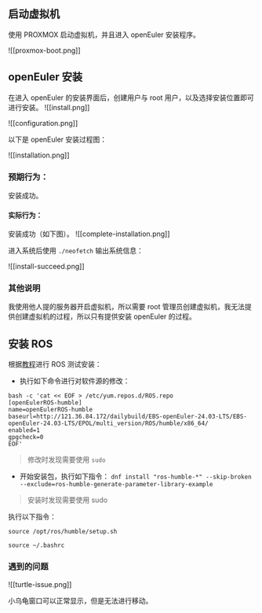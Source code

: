 ## 启动虚拟机

使用 PROXMOX 启动虚拟机，并且进入 openEuler 安装程序。

![[proxmox-boot.png]]
## openEuler 安装

在进入 openEuler 的安装界面后，创建用户与 root 用户，以及选择安装位置即可进行安装。
![[install.png]]

![[configuration.png]]

以下是 openEuler 安装过程图：

![[installation.png]]

### 预期行为：

安装成功。

#### 实际行为：

安装成功（如下图）。
![[complete-installation.png]]

进入系统后使用 `./neofetch` 输出系统信息：

![[install-succeed.png]]
### 其他说明

我使用他人提的服务器开启虚拟机，所以需要 root 管理员创建虚拟机，我无法提供创建虚拟机的过程，所以只有提供安装 openEuler 的过程。

## 安装 ROS

根据[教程](https://gitee.com/openeuler/ros/tree/master/user_doc/ROS-humble-oerv24.03-x86#/openeuler/ros/blob/master/user_doc/ROS-humble-oerv24.03-x86/logs/dnf_install.log)进行 ROS 测试安装：
- 执行如下命令进行对软件源的修改：
```log
bash -c 'cat << EOF > /etc/yum.repos.d/ROS.repo
[openEulerROS-humble]
name=openEulerROS-humble
baseurl=http://121.36.84.172/dailybuild/EBS-openEuler-24.03-LTS/EBS-openEuler-24.03-LTS/EPOL/multi_version/ROS/humble/x86_64/
enabled=1
gpgcheck=0
EOF'
```

> 修改时发现需要使用 `sudo`

- 开始安装包，执行如下指令：
`dnf install "ros-humble-*" --skip-broken --exclude=ros-humble-generate-parameter-library-example`

> 安装时发现需要使用 sudo

执行以下指令：

`source /opt/ros/humble/setup.sh`

`source ~/.bashrc`

### 遇到的问题

![[turtle-issue.png]]

小乌龟窗口可以正常显示，但是无法进行移动。